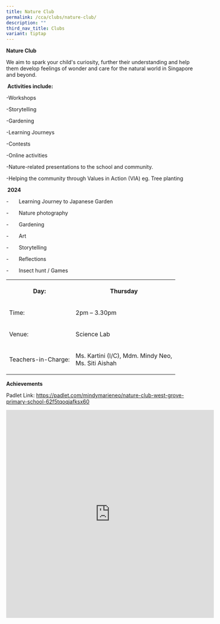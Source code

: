 ```yaml
---
title: Nature Club
permalink: /cca/clubs/nature-club/
description: ""
third_nav_title: Clubs
variant: tiptap
---
```

<p><strong>Nature Club</strong>
</p>
<p>We aim to spark your child's curiosity, further their understanding and
help them develop feelings of wonder and care for the natural world in
Singapore and beyond.</p>
<p><strong>&nbsp;Activities include:&nbsp;</strong>
</p>
<p>-Workshops</p>
<p>-Storytelling</p>
<p>-Gardening</p>
<p>-Learning Journeys</p>
<p>-Contests</p>
<p>-Online activities</p>
<p>-Nature-related presentations to the school and community.</p>
<p>-Helping the community through Values in Action (VIA) eg. Tree planting</p>
<p><strong>&nbsp;2024</strong>
</p>
<p>-&nbsp;&nbsp;&nbsp;&nbsp;&nbsp;&nbsp; Learning Journey to Japanese Garden</p>
<p>-&nbsp;&nbsp;&nbsp;&nbsp;&nbsp;&nbsp; Nature photography</p>
<p>-&nbsp;&nbsp;&nbsp;&nbsp;&nbsp;&nbsp; Gardening</p>
<p>-&nbsp;&nbsp;&nbsp;&nbsp;&nbsp;&nbsp; Art</p>
<p>-&nbsp;&nbsp;&nbsp;&nbsp;&nbsp;&nbsp; Storytelling</p>
<p>-&nbsp;&nbsp;&nbsp;&nbsp;&nbsp;&nbsp; Reflections</p>
<p>-&nbsp;&nbsp;&nbsp;&nbsp;&nbsp;&nbsp; Insect hunt / Games</p>
<table style="minWidth: 50px">
<colgroup>
<col>
<col>
</colgroup>
<tbody>
<tr>
<th rowspan="1" colspan="1">
<p>Day:</p>
</th>
<th rowspan="1" colspan="1">
<p>Thursday</p>
</th>
</tr>
<tr>
<td rowspan="1" colspan="1">
<p>Time:</p>
</td>
<td rowspan="1" colspan="1">
<p>2pm – 3.30pm</p>
</td>
</tr>
<tr>
<td rowspan="1" colspan="1">
<p>Venue:</p>
</td>
<td rowspan="1" colspan="1">
<p>Science Lab</p>
</td>
</tr>
<tr>
<td rowspan="1" colspan="1">
<p>Teachers-in-Charge:</p>
</td>
<td rowspan="1" colspan="1">
<p>Ms. Kartini (I/C), Mdm. Mindy Neo,
<br>Ms. Siti Aishah</p>
</td>
</tr>
</tbody>
</table>
<p><strong>Achievements</strong>
</p>
<p>Padlet Link: <a href="https://padlet.com/mindymarieneo/nature-club-west-grove-primary-school-62f5tqoqjafksx60" rel="noopener noreferrer nofollow" target="_blank">https://padlet.com/mindymarieneo/nature-club-west-grove-primary-school-62f5tqoqjafksx60</a>
</p>
<div class="iframe-wrapper">
<iframe height="560" width="560" allowfullscreen="true" frameborder="0" src="https://docs.google.com/presentation/d/e/2PACX-1vThiJ5sBPAm2zeAjOKmAU2vdB_-HHwpLs1TBhF5xot-MdvP10cen5UfHOwEqXcKgZc_4_GpDl7jHAfM/embed?start=true&amp;loop=true&amp;delayms=3000"></iframe>
</div>
<p></p>